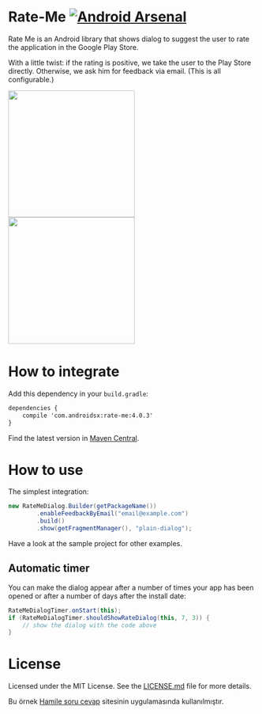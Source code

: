 Rate-Me [![Android Arsenal](https://img.shields.io/badge/Android%20Arsenal-Rate--Me-brightgreen.svg?style=flat)](https://android-arsenal.com/details/1/1032)
=======

Rate Me is an Android library that shows dialog to suggest the user to rate the application in the Google Play Store.

With a little twist: if the rating is positive, we take the user to the Play Store directly. Otherwise, we ask him for feedback via email. (This is all configurable.)

<p>
<img src="https://raw.githubusercontent.com/androidsx/rate-me/master/readme-images/rate-me-dialog-in-helium.png" width="256" />
<img src="https://raw.githubusercontent.com/androidsx/rate-me/master/readme-images/rate-me-dialog-in-pixable.png" width="256" />
</p>

How to integrate
================

Add this dependency in your `build.gradle`:

```xml
dependencies {
    compile 'com.androidsx:rate-me:4.0.3'
}
```

Find the latest version in [Maven Central](http://search.maven.org/#search%7Cga%7C1%7Cg%3A%22com.androidsx%22%20AND%20a%3A%22rate-me%22).

How to use
==========

The simplest integration:

```java
new RateMeDialog.Builder(getPackageName())
        .enableFeedbackByEmail("email@example.com")
        .build()
        .show(getFragmentManager(), "plain-dialog");
```

Have a look at the sample project for other examples.

Automatic timer
---------------

You can make the dialog appear after a number of times your app has been opened or after a number of days after the install date:

```java
RateMeDialogTimer.onStart(this);
if (RateMeDialogTimer.shouldShowRateDialog(this, 7, 3)) {
	// show the dialog with the code above
}
```

License
=======

Licensed under the MIT License. See the [LICENSE.md](LICENSE.md) file for more details.

Bu örnek [Hamile soru cevap](https://hamilesorucevap.annelertoplandik.com) sitesinin uygulamasında kullanılmıştır.
